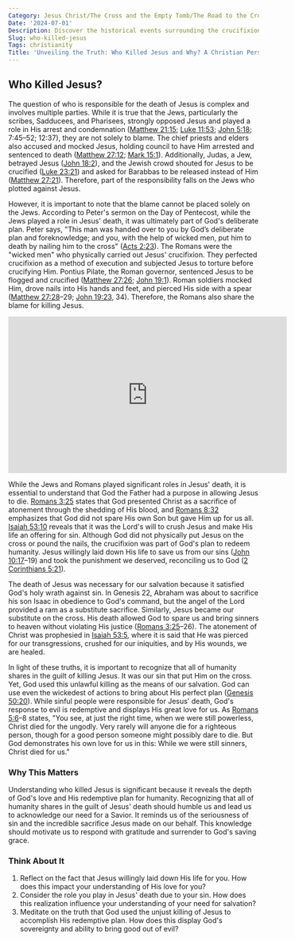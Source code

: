 ```yaml
---
Category: Jesus Christ/The Cross and the Empty Tomb/The Road to the Cross
Date: '2024-07-01'
Description: Discover the historical events surrounding the crucifixion of Jesus and explore the different perspectives on who was responsible for his death.
Slug: who-killed-jesus
Tags: christianity
Title: 'Unveiling the Truth: Who Killed Jesus and Why? A Christian Perspective'
---
```


## Who Killed Jesus?

The question of who is responsible for the death of Jesus is complex and involves multiple parties. While it is true that the Jews, particularly the scribes, Sadducees, and Pharisees, strongly opposed Jesus and played a role in His arrest and condemnation ([Matthew 21:15](https://www.bibleref.com/Matthew/21/Matthew-21-15.html); [Luke 11:53](https://www.bibleref.com/Luke/11/Luke-11-53.html); [John 5:18](https://www.bibleref.com/John/5/John-5-18.html); 7:45–52; 12:37), they are not solely to blame. The chief priests and elders also accused and mocked Jesus, holding council to have Him arrested and sentenced to death ([Matthew 27:12](https://www.bibleref.com/Matthew/27/Matthew-27-12.html); [Mark 15:1](https://www.bibleref.com/Mark/15/Mark-15-1.html)). Additionally, Judas, a Jew, betrayed Jesus ([John 18:2](https://www.bibleref.com/John/18/John-18-2.html)), and the Jewish crowd shouted for Jesus to be crucified ([Luke 23:21](https://www.bibleref.com/Luke/23/Luke-23-21.html)) and asked for Barabbas to be released instead of Him ([Matthew 27:21](https://www.bibleref.com/Matthew/27/Matthew-27-21.html)). Therefore, part of the responsibility falls on the Jews who plotted against Jesus.

However, it is important to note that the blame cannot be placed solely on the Jews. According to Peter's sermon on the Day of Pentecost, while the Jews played a role in Jesus' death, it was ultimately part of God's deliberate plan. Peter says, "This man was handed over to you by God’s deliberate plan and foreknowledge; and you, with the help of wicked men, put him to death by nailing him to the cross" ([Acts 2:23](https://www.bibleref.com/Acts/2/Acts-2-23.html)). The Romans were the "wicked men" who physically carried out Jesus' crucifixion. They perfected crucifixion as a method of execution and subjected Jesus to torture before crucifying Him. Pontius Pilate, the Roman governor, sentenced Jesus to be flogged and crucified ([Matthew 27:26](https://www.bibleref.com/Matthew/27/Matthew-27-26.html); [John 19:1](https://www.bibleref.com/John/19/John-19-1.html)). Roman soldiers mocked Him, drove nails into His hands and feet, and pierced His side with a spear ([Matthew 27:28](https://www.bibleref.com/Matthew/27/Matthew-27-28.html)–29; [John 19:23](https://www.bibleref.com/John/19/John-19-23.html), 34). Therefore, the Romans also share the blame for killing Jesus.


<iframe width="560" height="315" src="https://www.youtube.com/embed/1Sm8fi3jodA" frameborder="0" allow="autoplay; encrypted-media" allowfullscreen></iframe>


While the Jews and Romans played significant roles in Jesus' death, it is essential to understand that God the Father had a purpose in allowing Jesus to die. [Romans 3:25](https://www.bibleref.com/Romans/3/Romans-3-25.html) states that God presented Christ as a sacrifice of atonement through the shedding of His blood, and [Romans 8:32](https://www.bibleref.com/Romans/8/Romans-8-32.html) emphasizes that God did not spare His own Son but gave Him up for us all. [Isaiah 53:10](https://www.bibleref.com/Isaiah/53/Isaiah-53-10.html) reveals that it was the Lord's will to crush Jesus and make His life an offering for sin. Although God did not physically put Jesus on the cross or pound the nails, the crucifixion was part of God's plan to redeem humanity. Jesus willingly laid down His life to save us from our sins ([John 10:17](https://www.bibleref.com/John/10/John-10-17.html)–19) and took the punishment we deserved, reconciling us to God ([2 Corinthians 5:21](https://www.bibleref.com/2-Corinthians/5/2-Corinthians-5-21.html)). 

The death of Jesus was necessary for our salvation because it satisfied God's holy wrath against sin. In Genesis 22, Abraham was about to sacrifice his son Isaac in obedience to God's command, but the angel of the Lord provided a ram as a substitute sacrifice. Similarly, Jesus became our substitute on the cross. His death allowed God to spare us and bring sinners to heaven without violating His justice ([Romans 3:25](https://www.bibleref.com/Romans/3/Romans-3-25.html)–26). The atonement of Christ was prophesied in [Isaiah 53:5](https://www.bibleref.com/Isaiah/53/Isaiah-53-5.html), where it is said that He was pierced for our transgressions, crushed for our iniquities, and by His wounds, we are healed.

In light of these truths, it is important to recognize that all of humanity shares in the guilt of killing Jesus. It was our sin that put Him on the cross. Yet, God used this unlawful killing as the means of our salvation. God can use even the wickedest of actions to bring about His perfect plan ([Genesis 50:20](https://www.bibleref.com/Genesis/50/Genesis-50-20.html)). While sinful people were responsible for Jesus' death, God's response to evil is redemptive and displays His great love for us. As [Romans 5:6](https://www.bibleref.com/Romans/5/Romans-5-6.html)–8 states, "You see, at just the right time, when we were still powerless, Christ died for the ungodly. Very rarely will anyone die for a righteous person, though for a good person someone might possibly dare to die. But God demonstrates his own love for us in this: While we were still sinners, Christ died for us."

### Why This Matters

Understanding who killed Jesus is significant because it reveals the depth of God's love and His redemptive plan for humanity. Recognizing that all of humanity shares in the guilt of Jesus' death should humble us and lead us to acknowledge our need for a Savior. It reminds us of the seriousness of sin and the incredible sacrifice Jesus made on our behalf. This knowledge should motivate us to respond with gratitude and surrender to God's saving grace.

### Think About It

1. Reflect on the fact that Jesus willingly laid down His life for you. How does this impact your understanding of His love for you?
2. Consider the role you play in Jesus' death due to your sin. How does this realization influence your understanding of your need for salvation?
3. Meditate on the truth that God used the unjust killing of Jesus to accomplish His redemptive plan. How does this display God's sovereignty and ability to bring good out of evil?